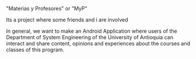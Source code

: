 "Materias y Profesores" or "MyP"

Its a project where some friends and i are involved

In general, we want to make an Android Application where users of the Department of System Engineering of the University of Antioquia can interact and share content, opinions and experiences about the courses and classes of this program.
